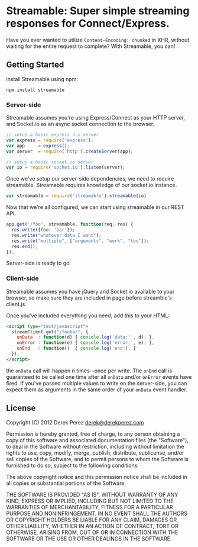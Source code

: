 # Streamable: Super simple streaming responses for Connect/Express.

Have you ever wanted to utilize `Content-Encoding: chunked` in XHR, without waiting for the entire request to complete? With Streamable, you can!

## Getting Started

install Streamable using npm:

```
npm install streamable
```

### Server-side

Streamable assumes you're using Express/Connect as your HTTP server, and Socket.io as an async socket connection to the browser.

```js
// setup a basic express 3.x server
var express = require('express');
var app     = express();
var server  = require('http').createServer(app);

// setup a basic socket.io server
var io = require('socket.io').listen(server);
```

Once we've setup our server-side dependencies, we need to require streamable. Streamable requires knowledge of our socket.io instance.

```js
var streamable = require('streamable').streamable(io)
```

Now that we're all configured, we can start using streamable in our REST API.

```js
app.get('/foo', streamable, function(req, res) {
  res.write({foo: 'bar'});
  res.write("whatever data I want");
  res.write("multiple", ["arguments", "work", "too"]);
  res.end();
});
```
Server-side is ready to go.

### Client-side

Streamable assumes you have jQuery and Socket.io available to your browser, so make sure they are included in page before streamble's client.js.

Once you've included everything you need, add this to your HTML:

```html
<script type="text/javascript">
  streamClient.get("/foobar", {
    onData  : function(d) { console.log('data:' , d); },
    onError : function(e) { console.log('error:', e); },
    onEnd   : function()  { console.log('end'); }
  });
</script>
```

the `onData` call will happen n times--once per write. The `onEnd` call is guaranteed to be called one time after all `onData` and/or `onError` events have fired. If you've passed multiple values to write on the server-side, you can expect them as arguments in the same order of your `onData` event handler.

## License

Copyright (C) 2012 Derek Perez <derek@derekperez.com>

Permission is hereby granted, free of charge, to any person obtaining a copy of this software and associated documentation files (the "Software"),
to deal in the Software without restriction, including without limitation the rights to use, copy, modify, merge, publish, distribute, sublicense,
and/or sell copies of the Software, and to permit persons to whom the Software is furnished to do so, subject to the following conditions:

The above copyright notice and this permission notice shall be included in all copies or substantial portions of the Software.

THE SOFTWARE IS PROVIDED "AS IS", WITHOUT WARRANTY OF ANY KIND, EXPRESS OR IMPLIED, INCLUDING BUT NOT LIMITED TO THE WARRANTIES OF MERCHANTABILITY,
FITNESS FOR A PARTICULAR PURPOSE AND NONINFRINGEMENT. IN NO EVENT SHALL THE AUTHORS OR COPYRIGHT HOLDERS BE LIABLE FOR ANY CLAIM, DAMAGES OR OTHER LIABILITY,
WHETHER IN AN ACTION OF CONTRACT, TORT OR OTHERWISE, ARISING FROM, OUT OF OR IN CONNECTION WITH THE SOFTWARE OR THE USE OR OTHER DEALINGS IN THE SOFTWARE.
